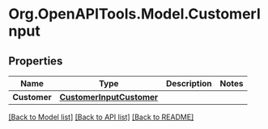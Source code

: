 # Org.OpenAPITools.Model.CustomerInput

## Properties

Name | Type | Description | Notes
------------ | ------------- | ------------- | -------------
**Customer** | [**CustomerInputCustomer**](CustomerInputCustomer.md) |  | 

[[Back to Model list]](../README.md#documentation-for-models) [[Back to API list]](../README.md#documentation-for-api-endpoints) [[Back to README]](../README.md)

